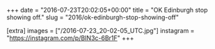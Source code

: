 +++
date = "2016-07-23T20:02:05+00:00"
title = "OK Edinburgh stop showing off."
slug = "2016/ok-edinburgh-stop-showing-off"

[extra]
images = ["/2016-07-23_20-02-05_UTC.jpg"]
instagram = "https://instagram.com/p/BIN3c-6Br1F"
+++
